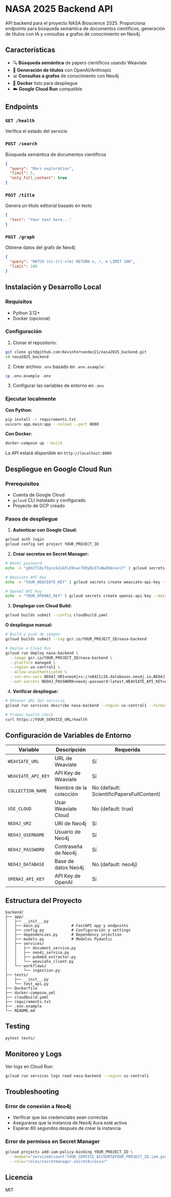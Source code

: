 # NASA 2025 Backend API

API backend para el proyecto NASA Bioscience 2025. Proporciona endpoints para búsqueda semántica de documentos científicos, generación de títulos con IA y consultas a grafos de conocimiento en Neo4j.

## Características

- 🔍 **Búsqueda semántica** de papers científicos usando Weaviate
- 🤖 **Generación de títulos** con OpenAI/Anthropic
- 📊 **Consultas a grafos** de conocimiento con Neo4j
- 🐳 **Docker** listo para despliegue
- ☁️ **Google Cloud Run** compatible

## Endpoints

### `GET /health`
Verifica el estado del servicio

### `POST /search`
Búsqueda semántica de documentos científicos
```json
{
  "query": "Mars exploration",
  "limit": 5,
  "only_full_content": true
}
```

### `POST /title`
Genera un título editorial basado en texto
```json
{
  "text": "Your text here..."
}
```

### `POST /graph`
Obtiene datos del grafo de Neo4j
```json
{
  "query": "MATCH (n)-[r]->(m) RETURN n, r, m LIMIT 100",
  "limit": 100
}
```

## Instalación y Desarrollo Local

### Requisitos
- Python 3.12+
- Docker (opcional)

### Configuración

1. Clonar el repositorio:
```bash
git clone git@github.com:KevinFernandez21/nasa2025_backend.git
cd nasa2025_backend
```

2. Crear archivo `.env` basado en `.env.example`:
```bash
cp .env.example .env
```

3. Configurar las variables de entorno en `.env`

### Ejecutar localmente

**Con Python:**
```bash
pip install -r requirements.txt
uvicorn app.main:app --reload --port 8080
```

**Con Docker:**
```bash
docker-compose up --build
```

La API estará disponible en `http://localhost:8080`

## Despliegue en Google Cloud Run

### Prerequisitos
- Cuenta de Google Cloud
- `gcloud` CLI instalado y configurado
- Proyecto de GCP creado

### Pasos de despliegue

1. **Autenticar con Google Cloud:**
```bash
gcloud auth login
gcloud config set project YOUR_PROJECT_ID
```

2. **Crear secretos en Secret Manager:**
```bash
# Neo4j password
echo -n "gOdJf1bLT5yvLk2akFL69vwc7E0yBzZ7uNwXbbvuxlY" | gcloud secrets create neo4j-password --data-file=-

# Weaviate API Key
echo -n "YOUR_WEAVIATE_KEY" | gcloud secrets create weaviate-api-key --data-file=-

# OpenAI API Key
echo -n "YOUR_OPENAI_KEY" | gcloud secrets create openai-api-key --data-file=-
```

3. **Desplegar con Cloud Build:**
```bash
gcloud builds submit --config cloudbuild.yaml
```

**O despliegue manual:**
```bash
# Build y push de imagen
gcloud builds submit --tag gcr.io/YOUR_PROJECT_ID/nasa-backend

# Deploy a Cloud Run
gcloud run deploy nasa-backend \
  --image gcr.io/YOUR_PROJECT_ID/nasa-backend \
  --platform managed \
  --region us-central1 \
  --allow-unauthenticated \
  --set-env-vars NEO4J_URI=neo4j+s://e8421c26.databases.neo4j.io,NEO4J_USERNAME=neo4j,NEO4J_DATABASE=neo4j \
  --set-secrets NEO4J_PASSWORD=neo4j-password:latest,WEAVIATE_API_KEY=weaviate-api-key:latest,OPENAI_API_KEY=openai-api-key:latest
```

4. **Verificar despliegue:**
```bash
# Obtener URL del servicio
gcloud run services describe nasa-backend --region us-central1 --format='value(status.url)'

# Probar health check
curl https://YOUR_SERVICE_URL/health
```

## Configuración de Variables de Entorno

| Variable | Descripción | Requerida |
|----------|-------------|-----------|
| `WEAVIATE_URL` | URL de Weaviate | Sí |
| `WEAVIATE_API_KEY` | API Key de Weaviate | Sí |
| `COLLECTION_NAME` | Nombre de la colección | No (default: ScientificPapersFullContent) |
| `USE_CLOUD` | Usar Weaviate Cloud | No (default: true) |
| `NEO4J_URI` | URI de Neo4j | Sí |
| `NEO4J_USERNAME` | Usuario de Neo4j | Sí |
| `NEO4J_PASSWORD` | Contraseña de Neo4j | Sí |
| `NEO4J_DATABASE` | Base de datos Neo4j | No (default: neo4j) |
| `OPENAI_API_KEY` | API Key de OpenAI | Sí |

## Estructura del Proyecto

```
backend/
├── app/
│   ├── __init__.py
│   ├── main.py              # FastAPI app y endpoints
│   ├── config.py            # Configuración y settings
│   ├── dependencies.py      # Dependency injection
│   ├── models.py            # Modelos Pydantic
│   ├── services/
│   │   ├── document_service.py
│   │   ├── neo4j_service.py
│   │   ├── pubmed_extractor.py
│   │   └── weaviate_client.py
│   └── workflows/
│       └── ingestion.py
├── tests/
│   ├── __init__.py
│   └── test_api.py
├── Dockerfile
├── docker-compose.yml
├── cloudbuild.yaml
├── requirements.txt
├── .env.example
└── README.md
```

## Testing

```bash
pytest tests/
```

## Monitoreo y Logs

Ver logs en Cloud Run:
```bash
gcloud run services logs read nasa-backend --region us-central1
```

## Troubleshooting

### Error de conexión a Neo4j
- Verificar que las credenciales sean correctas
- Asegurarse que la instancia de Neo4j Aura esté activa
- Esperar 60 segundos después de crear la instancia

### Error de permisos en Secret Manager
```bash
gcloud projects add-iam-policy-binding YOUR_PROJECT_ID \
  --member="serviceAccount:YOUR_SERVICE_ACCOUNT@YOUR_PROJECT_ID.iam.gserviceaccount.com" \
  --role="roles/secretmanager.secretAccessor"
```

## Licencia

MIT

